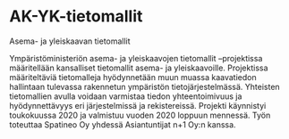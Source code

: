 # AK-YK-tietomallit
Asema- ja yleiskaavan tietomallit

Ympäristöministeriön asema- ja yleiskaavojen tietomallit –projektissa määritellään kansalliset tietomallit asema- ja yleiskaavoille. Projektissa määriteltäviä tietomalleja hyödynnetään muun muassa kaavatiedon hallintaan tulevassa rakennetun ympäristön tietojärjestelmässä. Yhteisten tietomallien avulla voidaan varmistaa tiedon yhteentoimivuus ja hyödynnettävyys eri järjestelmissä ja rekistereissä. 
Projekti käynnistyi toukokuussa 2020 ja valmistuu vuoden 2020 loppuun mennessä. Työn toteuttaa Spatineo Oy yhdessä Asiantuntijat n+1 Oy:n kanssa.
